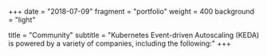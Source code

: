 +++
date = "2018-07-09"
fragment = "portfolio"
weight = 400
background = "light"

title = "Community"
subtitle = "Kubernetes Event-driven Autoscaling (KEDA) is powered by a variety of companies, including the following:"
+++